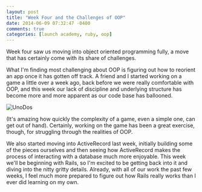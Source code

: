 ```yaml
---
layout: post
title: "Week Four and the Challenges of OOP"
date: 2014-06-09 07:32:47 -0400
comments: true
categories: [launch academy, ruby, oop]
---
```

Week four saw us moving into object oriented programming fully, a move that has certainly come with its share of challenges. 

What I'm finding most challenging about OOP is figuring out how to reorient an app once it has gotten off track. A friend and I started working on a game a little over a week ago, back before we were really comfortable with OOP, and this week our lack of discipline and underlying structure has become more and more apparent as our code base has ballooned. 

![UnoDos](http://gdurl.com/2q7r)

(It's amazing how quickly the complexity of a game, even a simple one, can get out of hand). Certainly, working on the game has been a great exercise, though, for struggling through the realities of OOP. 

We also started moving into ActiveRecord last week, initially building some of the pieces ourselves and then seeing how ActiveRecord makes the process of interacting with a database much more enjoyable. This week we'll be beginning with Rails, so I'm excited to be getting back into it and diving into the nitty gritty details. Already, with all of our work the past few weeks, I feel much more prepared to figure out how Rails really works than I ever did learning on my own.   
